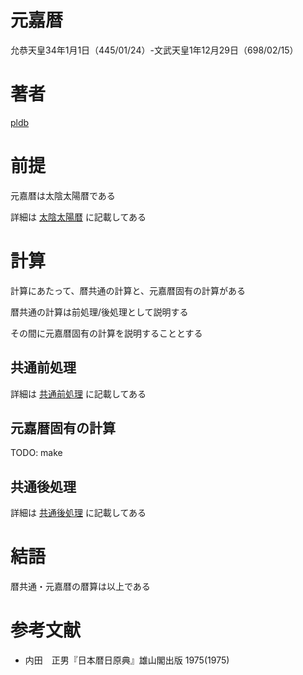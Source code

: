 # 元嘉暦

允恭天皇34年1月1日（445/01/24）-文武天皇1年12月29日（698/02/15）

# 著者

[pldb](https://github.com/pldb)

# 前提

元嘉暦は太陰太陽暦である

詳細は [太陰太陽暦](./section/lunisolar_calendar.md) に記載してある

# 計算

計算にあたって、暦共通の計算と、元嘉暦固有の計算がある

暦共通の計算は前処理/後処理として説明する

その間に元嘉暦固有の計算を説明することとする

## 共通前処理

詳細は [共通前処理](./section/common_pre_process.md) に記載してある

## 元嘉暦固有の計算

TODO: make

## 共通後処理

詳細は [共通後処理](./section/common_post_process.md) に記載してある

# 結語

暦共通・元嘉暦の暦算は以上である

# 参考文献

* 内田　正男『日本暦日原典』雄山閣出版 1975(1975)

